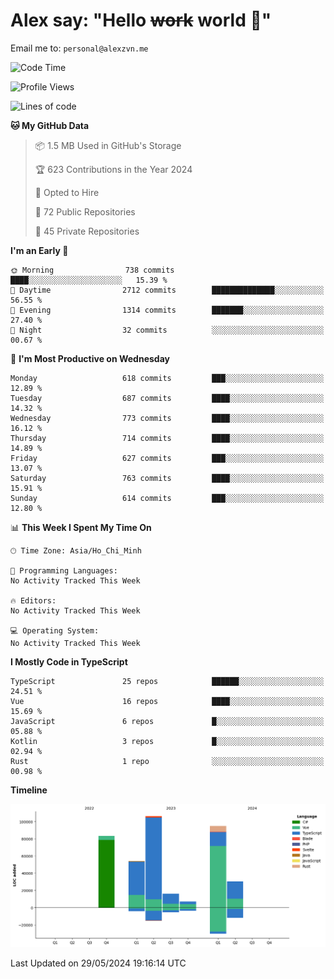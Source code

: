 # Alex say: "Hello ~~work~~ world 🐾"
Email me to: `personal@alexzvn.me`

<!--START_SECTION:waka-->
![Code Time](http://img.shields.io/badge/Code%20Time-1%2C066%20hrs%2055%20mins-blue)

![Profile Views](http://img.shields.io/badge/Profile%20Views-0-blue)

![Lines of code](https://img.shields.io/badge/From%20Hello%20World%20I%27ve%20Written-392.9%20thousand%20lines%20of%20code-blue)

**🐱 My GitHub Data** 

> 📦 1.5 MB Used in GitHub's Storage 
 > 
> 🏆 623 Contributions in the Year 2024
 > 
> 💼 Opted to Hire
 > 
> 📜 72 Public Repositories 
 > 
> 🔑 45 Private Repositories 
 > 
**I'm an Early 🐤** 

```text
🌞 Morning                738 commits         ████░░░░░░░░░░░░░░░░░░░░░   15.39 % 
🌆 Daytime                2712 commits        ██████████████░░░░░░░░░░░   56.55 % 
🌃 Evening                1314 commits        ███████░░░░░░░░░░░░░░░░░░   27.40 % 
🌙 Night                  32 commits          ░░░░░░░░░░░░░░░░░░░░░░░░░   00.67 % 
```
📅 **I'm Most Productive on Wednesday** 

```text
Monday                   618 commits         ███░░░░░░░░░░░░░░░░░░░░░░   12.89 % 
Tuesday                  687 commits         ████░░░░░░░░░░░░░░░░░░░░░   14.32 % 
Wednesday                773 commits         ████░░░░░░░░░░░░░░░░░░░░░   16.12 % 
Thursday                 714 commits         ████░░░░░░░░░░░░░░░░░░░░░   14.89 % 
Friday                   627 commits         ███░░░░░░░░░░░░░░░░░░░░░░   13.07 % 
Saturday                 763 commits         ████░░░░░░░░░░░░░░░░░░░░░   15.91 % 
Sunday                   614 commits         ███░░░░░░░░░░░░░░░░░░░░░░   12.80 % 
```


📊 **This Week I Spent My Time On** 

```text
🕑︎ Time Zone: Asia/Ho_Chi_Minh

💬 Programming Languages: 
No Activity Tracked This Week

🔥 Editors: 
No Activity Tracked This Week

💻 Operating System: 
No Activity Tracked This Week
```

**I Mostly Code in TypeScript** 

```text
TypeScript               25 repos            ██████░░░░░░░░░░░░░░░░░░░   24.51 % 
Vue                      16 repos            ████░░░░░░░░░░░░░░░░░░░░░   15.69 % 
JavaScript               6 repos             █░░░░░░░░░░░░░░░░░░░░░░░░   05.88 % 
Kotlin                   3 repos             █░░░░░░░░░░░░░░░░░░░░░░░░   02.94 % 
Rust                     1 repo              ░░░░░░░░░░░░░░░░░░░░░░░░░   00.98 % 
```



**Timeline**

![Lines of Code chart](https://raw.githubusercontent.com/alexzvn/alexzvn/main/assets/bar_graph.png)


 Last Updated on 29/05/2024 19:16:14 UTC
<!--END_SECTION:waka-->
